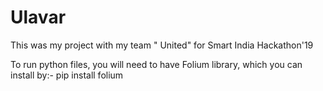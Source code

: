 # Ulavar
This was my project with my team " United" for Smart India Hackathon'19

To run python files, you will need to have Folium library, which you can install by:-   pip install folium

